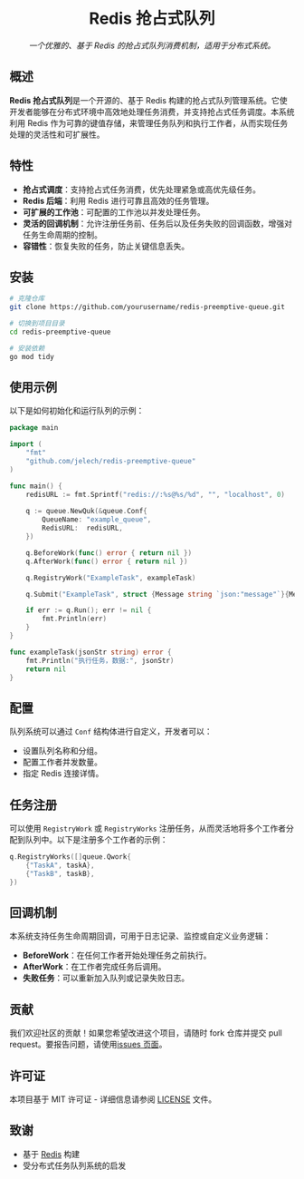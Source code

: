 <h1 align="center">Redis 抢占式队列</h1>

<p align="center">
  <i>一个优雅的、基于 Redis 的抢占式队列消费机制，适用于分布式系统。</i>
</p>

## 概述

**Redis 抢占式队列**是一个开源的、基于 Redis 构建的抢占式队列管理系统。它使开发者能够在分布式环境中高效地处理任务消费，并支持抢占式任务调度。本系统利用 Redis 作为可靠的键值存储，来管理任务队列和执行工作者，从而实现任务处理的灵活性和可扩展性。

## 特性

- **抢占式调度**：支持抢占式任务消费，优先处理紧急或高优先级任务。
- **Redis 后端**：利用 Redis 进行可靠且高效的任务管理。
- **可扩展的工作池**：可配置的工作池以并发处理任务。
- **灵活的回调机制**：允许注册任务前、任务后以及任务失败的回调函数，增强对任务生命周期的控制。
- **容错性**：恢复失败的任务，防止关键信息丢失。

## 安装

```sh
# 克隆仓库
git clone https://github.com/yourusername/redis-preemptive-queue.git

# 切换到项目目录
cd redis-preemptive-queue

# 安装依赖
go mod tidy
```

## 使用示例

以下是如何初始化和运行队列的示例：

```go
package main

import (
    "fmt"
    "github.com/jelech/redis-preemptive-queue"
)

func main() {
    redisURL := fmt.Sprintf("redis://:%s@%s/%d", "", "localhost", 0)
    
    q := queue.NewQuk(&queue.Conf{
        QueueName: "example_queue",
        RedisURL:  redisURL,
    })

    q.BeforeWork(func() error { return nil })
    q.AfterWork(func() error { return nil })

    q.RegistryWork("ExampleTask", exampleTask)

    q.Submit("ExampleTask", struct {Message string `json:"message"`}{Message: "Hello, Queue!"}, nil)

    if err := q.Run(); err != nil {
        fmt.Println(err)
    }
}

func exampleTask(jsonStr string) error {
    fmt.Println("执行任务，数据:", jsonStr)
    return nil
}
```

## 配置

队列系统可以通过 `Conf` 结构体进行自定义，开发者可以：
- 设置队列名称和分组。
- 配置工作者并发数量。
- 指定 Redis 连接详情。

## 任务注册

可以使用 `RegistryWork` 或 `RegistryWorks` 注册任务，从而灵活地将多个工作者分配到队列中。以下是注册多个工作者的示例：

```go
q.RegistryWorks([]queue.Qwork{
    {"TaskA", taskA},
    {"TaskB", taskB},
})
```

## 回调机制

本系统支持任务生命周期回调，可用于日志记录、监控或自定义业务逻辑：
- **BeforeWork**：在任何工作者开始处理任务之前执行。
- **AfterWork**：在工作者完成任务后调用。
- **失败任务**：可以重新加入队列或记录失败日志。

## 贡献

我们欢迎社区的贡献！如果您希望改进这个项目，请随时 fork 仓库并提交 pull request。要报告问题，请使用[issues 页面](https://github.com/jelech/redis-preemptive-queue/issues)。

## 许可证

本项目基于 MIT 许可证 - 详细信息请参阅 [LICENSE](LICENSE) 文件。

## 致谢

- 基于 [Redis](https://redis.io/) 构建
- 受分布式任务队列系统的启发
